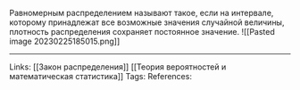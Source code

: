 Равномерным распределением называют такое, если на интервале, которому принадлежат все возможные значения случайной величины, плотность распределения сохраняет постоянное значение. 
![[Pasted image 20230225185015.png]]

___
Links: [[Закон распределения]] [[Теория вероятностей и математическая статистика]]
Tags:
References: